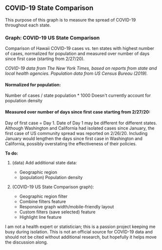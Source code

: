 ## **COVID-19 State Comparison**
This purpose of this graph is to measure the spread of COVID-19 throughout each state.

### **Graph: COVID-19 US State Comparison**
Comparison of Hawaii COVID-19 cases vs. ten states with highest number of cases, normalized for population and measured over number of days since first case (starting from 2/27/20).

*COVID-19 data from The New York Times, based on reports from state and local health agencies.*
*Population data from US Census Bureau (2019).*

#### **Normalized for population:**
Number of cases / state population * 1000
Doesn't currently account for population density

#### **Measured over number of days since first case starting from 2/27/20:**
Day of first case = Day 1. Date of Day 1 may be different for different states. 
Although Washington and California had isolated cases since January, the first case of US community spread was reported on 2/26/20.
Including January would lengthen the days since first case in Washington and California, possibly overstating the effectiveness of their policies.

**To do:**
1. (data) Add additional state data:
    * Geographic region
    * (population) Population density

2. (COVID-19 US State Comparison graph):
    * Geographic region filter
    * Combine filters feature
    * Responsive graph width/mobile-friendly layout
    * Custom filters (save selected) feature
    * Highlight line feature

I am not a health expert or statistician; this is a passion project keeping me busy during isolation.
This is not an official source for COVID-19 data and should not be cited without additional research, but hopefully it helps move the discussion along.